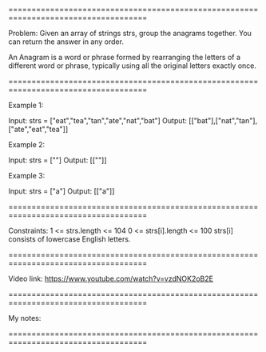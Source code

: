 ====================================================================================

Problem:
Given an array of strings strs, group the anagrams together. 
You can return the answer in any order.

An Anagram is a word or phrase formed by rearranging 
the letters of a different word or phrase, 
typically using all the original letters exactly once.

====================================================================================

Example 1:

Input: strs = ["eat","tea","tan","ate","nat","bat"]
Output: [["bat"],["nat","tan"],["ate","eat","tea"]]

Example 2:

Input: strs = [""]
Output: [[""]]

Example 3:

Input: strs = ["a"]
Output: [["a"]]

====================================================================================

Constraints:
1 <= strs.length <= 104
0 <= strs[i].length <= 100
strs[i] consists of lowercase English letters.

====================================================================================

Video link: https://www.youtube.com/watch?v=vzdNOK2oB2E 

====================================================================================

My notes:

====================================================================================